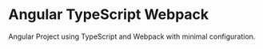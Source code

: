 # Angular TypeScript Webpack

Angular Project using TypeScript and Webpack with minimal configuration.